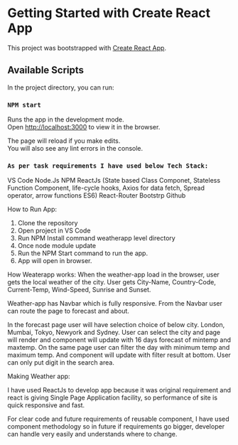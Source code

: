 # Getting Started with Create React App

This project was bootstrapped with [Create React App](https://github.com/facebook/create-react-app).

## Available Scripts

In the project directory, you can run:

### `NPM start`

Runs the app in the development mode.\
Open [http://localhost:3000](http://localhost:3000) to view it in the browser.

The page will reload if you make edits.\
You will also see any lint errors in the console.


### `As per task requirements I have used below Tech Stack:`
VS Code
Node.Js
NPM
 ReactJs 
(State based Class Componet, Stateless Function Component, life-cycle hooks, Axios for data fetch, Spread operator, arrow functions ES6)
React-Router
Bootstrp
Github


How to Run App:
1.	Clone the repository
2.	Open project in VS Code
3.	Run NPM Install command weatherapp level directory
4.	Once node module update
5.	Run the NPM Start command to run the app.
6.	App will open in browser.


How Weaterapp works:
When the weather-app load in the browser, user gets the local weather of the city.
User gets City-Name, Country-Code, Current-Temp, Wind-Speed, Sunrise and Sunset.

Weather-app has Navbar which is fully responsive. From the Navbar user can route the page to forecast and about.

In the forecast page user will have selection choice of below city.
London, Mumbai, Tokyo, Newyork and Sydney.
User can select the city and page will render and component will update with 16 days forecast of mintemp and maxtemp. 
On the same page user can filter the day with minimum temp and maximum temp.
And component will update with filter result at bottom.
User can only put digit in the search area.

Making Weather app:

I have used ReactJs to develop app because it was original requirement and react is giving Single Page Application facility, so performance of site is quick responsive and fast.

For clear code and future requirements of reusable component, I have used component methodology so in future if requirements go bigger, developer can handle very easily and understands where to change.
